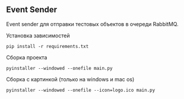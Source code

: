 ## Event Sender

Event sender для отправки тестовых объектов в очереди RabbitMQ.

Установка зависимостей
```commandline
pip install -r requirements.txt
```

Сборка проекта
```commandline
pyinstaller --windowed --onefile main.py
```
Сборка с картинкой (только на windows и mac os)
```commandline
pyinstaller --windowed --onefile --icon=logo.ico main.py
```
